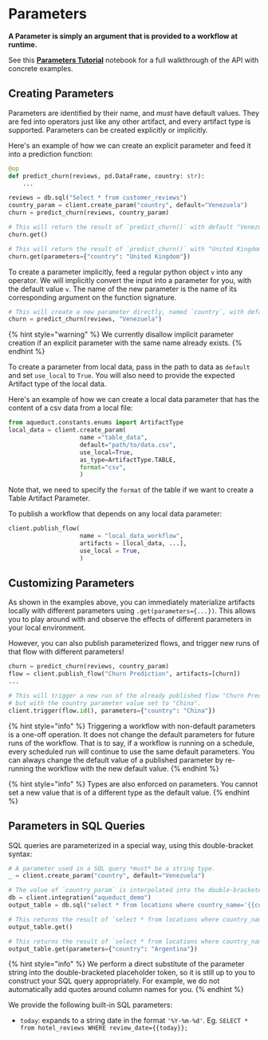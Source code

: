 # Parameters

**A Parameter is simply an argument that is provided to a workflow at runtime.**

See this [**Parameters Tutorial**](example-workflows/parameters-tutorial.md) notebook for a full walkthrough of the API with concrete examples.

## Creating Parameters

Parameters are identified by their name, and _must_ have default values. They are fed into operators just like any other artifact, and every artifact type is supported. Parameters can be created explicitly or implicitly.

Here's an example of how we can create an explicit parameter and feed it into a prediction function:

```python
@op
def predict_churn(reviews, pd.DataFrame, country: str):
    ...

reviews = db.sql("Select * from customer_reviews")
country_param = client.create_param("country", default="Venezuela") 
churn = predict_churn(reviews, country_param)

# This will return the result of `predict_churn()` with default "Venezuela" as the country input.
churn.get()

# This will return the result of `predict_churn()` with "United Kingdom" as the country input.
churn.get(parameters={"country": "United Kingdom"})
```

To create a parameter implicitly, feed a regular python object `v` into any operator. We will implicitly convert the input into a parameter for you, with the default value `v`. The name of the new parameter is the name of its corresponding argument on the function signature.

```python
# This will create a new parameter directly, named `country`, with default value `Venezuela`.
churn = predict_churn(reviews, "Venezuela")
```

{% hint style="warning" %}
We currently disallow implicit parameter creation if an explicit parameter with the same name already exists.
{% endhint %}

To create a parameter from local data, pass in the path to data as `default` and set `use_local` to `True`. You will also need to provide the expected Artifact type of the local data.

Here's an example of how we can create a local data parameter that has the content of a csv data from a local file:

```python
from aqueduct.constants.enums import ArtifactType
local_data = client.create_param(
                    name ="table_data", 
                    default="path/to/data.csv",
                    use_local=True,
                    as_type=ArtifactType.TABLE,
                    format="csv",
                    ) 
```

Note that, we need to specify the `format` of the table if we want to create a Table Artifact Parameter.

To publish a workflow that depends on any local data parameter:

```python
client.publish_flow(
                    name = "local_data_workflow",
                    artifacts = [local_data, ...],
                    use_local = True,
                    ) 
```

## Customizing Parameters

As shown in the examples above, you can immediately materialize artifacts locally with different parameters using `.get(parameters={...})`. This allows you to play around with and observe the effects of different parameters in your local environment.

However, you can also publish parameterized flows, and trigger new runs of that flow with different parameters!

```python
churn = predict_churn(reviews, country_param)
flow = client.publish_flow("Churn Prediction", artifacts=[churn])
...

# This will trigger a new run of the already published flow "Churn Prediction",
# but with the country parameter value set to "China".
client.trigger(flow.id(), parameters={"country": "China"})
```

{% hint style="info" %}
Triggering a workflow with non-default parameters is a one-off operation. It does not change the default parameters for future runs of the workflow. That is to say, if a workflow is running on a schedule, every scheduled run will continue to use the same default parameters. You can always change the default value of a published parameter by re-running the workflow with the new default value.
{% endhint %}

{% hint style="info" %}
Types are also enforced on parameters. You cannot set a new value that is of a different type as the default value.
{% endhint %}

## Parameters in SQL Queries

SQL queries are parameterized in a special way, using this double-bracket syntax:

```python
# A parameter used in a SQL query *must* be a string type.
_ = client.create_param("country", default="Venezuela")

# The value of `country_param` is interpolated into the double-bracketed placeholder.
db = client.integration("aqueduct_demo")
output_table = db.sql("select * from locations where country_name='{{country}}'")

# This returns the result of `select * from locations where country_name='Venezuela';`
output_table.get()

# This returns the result of `select * from locations where country_name='Argentina';`
output_table.get(parameters={"country": "Argentina"})
```

{% hint style="info" %}
We perform a direct substitute of the parameter string into the double-bracketed placeholder token, so it is still up to you to construct your SQL query appropriately. For example, we do not automatically add quotes around column names for you.
{% endhint %}

We provide the following built-in SQL parameters:

* `today`: expands to a string date in the format `'%Y-%m-%d'`. Eg. `SELECT * from hotel_reviews WHERE review_date={{today}};`
